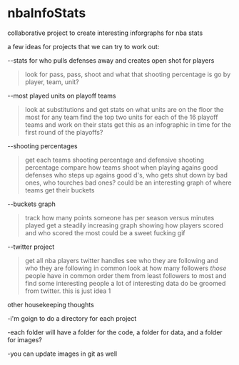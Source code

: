 nbaInfoStats
============

collaborative project to create interesting inforgraphs for nba stats

a few ideas for projects that we can try to work out:

--stats for who pulls defenses away and creates open shot for players
>look for pass, pass, shoot and what that shooting percentage is
>go by player, team, unit?

--most played units on playoff teams
>look at substitutions and get stats on what units are on the floor the most for any team
>find the top two units for each of the 16 playoff teams and work on their stats
>get this as an infographic in time for the first round of the playoffs?

--shooting percentages
>get each teams shooting percentage and defensive shooting percentage
>compare how teams shoot when playing agains good defenses
>who steps up agains good d's, who gets shut down by bad ones, who tourches bad ones?
>could be an interesting graph of where teams get their buckets

--buckets graph
>track how many points someone has per season versus minutes played
>get a steadily increasing graph showing how players scored and who scored the most
>could be a sweet fucking gif

--twitter project
>get all nba players twitter handles
>see who they are following and who they are following in common
>look at how many followers <i>those</i> people have in common
>order them from least followers to most and find some interesting people
>a lot of interesting data do be groomed from twitter.  this is just idea 1


other housekeeping thoughts

-i'm goign to do a directory for each project

-each folder will have a folder for the code, a folder for data, and a folder for images?

-you can update images in git as well

